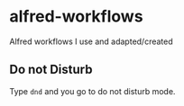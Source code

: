 # alfred-workflows
Alfred workflows I use and adapted/created

## Do not Disturb

Type `dnd` and you go to do not disturb mode.

